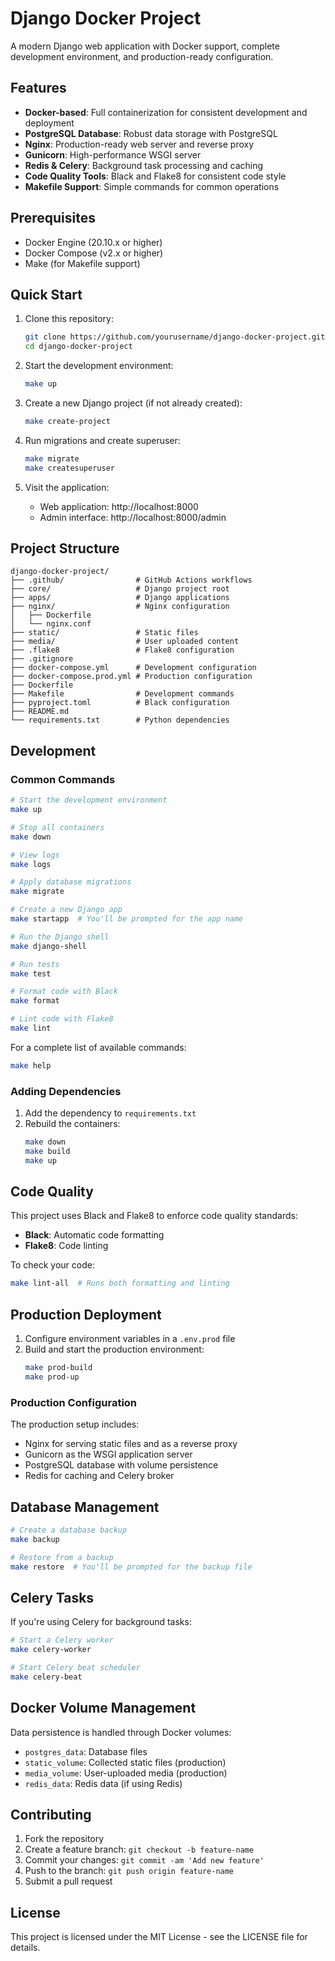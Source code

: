 # Django Docker Project

A modern Django web application with Docker support, complete development environment, and production-ready configuration.

## Features

- **Docker-based**: Full containerization for consistent development and deployment
- **PostgreSQL Database**: Robust data storage with PostgreSQL
- **Nginx**: Production-ready web server and reverse proxy
- **Gunicorn**: High-performance WSGI server
- **Redis & Celery**: Background task processing and caching
- **Code Quality Tools**: Black and Flake8 for consistent code style
- **Makefile Support**: Simple commands for common operations

## Prerequisites

- Docker Engine (20.10.x or higher)
- Docker Compose (v2.x or higher)
- Make (for Makefile support)

## Quick Start

1. Clone this repository:
   ```bash
   git clone https://github.com/yourusername/django-docker-project.git
   cd django-docker-project
   ```

2. Start the development environment:
   ```bash
   make up
   ```

3. Create a new Django project (if not already created):
   ```bash
   make create-project
   ```

4. Run migrations and create superuser:
   ```bash
   make migrate
   make createsuperuser
   ```

5. Visit the application:
   - Web application: http://localhost:8000
   - Admin interface: http://localhost:8000/admin

## Project Structure

```
django-docker-project/
├── .github/                # GitHub Actions workflows
├── core/                   # Django project root
├── apps/                   # Django applications
├── nginx/                  # Nginx configuration
│   ├── Dockerfile
│   └── nginx.conf
├── static/                 # Static files
├── media/                  # User uploaded content
├── .flake8                 # Flake8 configuration
├── .gitignore
├── docker-compose.yml      # Development configuration
├── docker-compose.prod.yml # Production configuration
├── Dockerfile
├── Makefile                # Development commands
├── pyproject.toml          # Black configuration
├── README.md
└── requirements.txt        # Python dependencies
```

## Development

### Common Commands

```bash
# Start the development environment
make up

# Stop all containers
make down

# View logs
make logs

# Apply database migrations
make migrate

# Create a new Django app
make startapp  # You'll be prompted for the app name

# Run the Django shell
make django-shell

# Run tests
make test

# Format code with Black
make format

# Lint code with Flake8
make lint
```

For a complete list of available commands:
```bash
make help
```

### Adding Dependencies

1. Add the dependency to `requirements.txt`
2. Rebuild the containers:
   ```bash
   make down
   make build
   make up
   ```

## Code Quality

This project uses Black and Flake8 to enforce code quality standards:

- **Black**: Automatic code formatting
- **Flake8**: Code linting

To check your code:
```bash
make lint-all  # Runs both formatting and linting
```

## Production Deployment

1. Configure environment variables in a `.env.prod` file
2. Build and start the production environment:
   ```bash
   make prod-build
   make prod-up
   ```

### Production Configuration

The production setup includes:
- Nginx for serving static files and as a reverse proxy
- Gunicorn as the WSGI application server
- PostgreSQL database with volume persistence
- Redis for caching and Celery broker

## Database Management

```bash
# Create a database backup
make backup

# Restore from a backup
make restore  # You'll be prompted for the backup file
```

## Celery Tasks

If you're using Celery for background tasks:

```bash
# Start a Celery worker
make celery-worker

# Start Celery beat scheduler
make celery-beat
```

## Docker Volume Management

Data persistence is handled through Docker volumes:

- `postgres_data`: Database files
- `static_volume`: Collected static files (production)
- `media_volume`: User-uploaded media (production)
- `redis_data`: Redis data (if using Redis)

## Contributing

1. Fork the repository
2. Create a feature branch: `git checkout -b feature-name`
3. Commit your changes: `git commit -am 'Add new feature'`
4. Push to the branch: `git push origin feature-name`
5. Submit a pull request

## License

This project is licensed under the MIT License - see the LICENSE file for details.